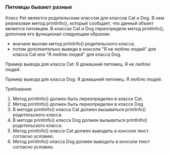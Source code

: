 
### Питомцы бывают разные

Класс Pet является родительским классом для классов Cat и Dog. В нем реализован метод printInfo(),
который сообщает, что данный объект является питомцем.
В классах Cat и Dog переопредели метод printInfo(), дополнив его функционал следующим образом:
- вначале вызови метод printInfo() родительского класса;
- потом дополнительно выведи в консоли &quot;Я не люблю людей&quot; для класса Cat или &quot;Я люблю людей&quot; для класса Dog.

Пример вывода для класса Cat:
Я домашний питомец.
Я не люблю людей.

Пример вывода для класса Dog:
Я домашний питомец.
Я люблю людей.


Требования:
1.	Метод printInfo() должен быть переопределен в классе Cat.
2.	Метод printInfo() должен быть переопределен в классе Dog.
3.	В методе printInfo() класса Cat должен вызываться printInfo() родительского класса.
4.	В методе printInfo() класса Dog должен вызываться printInfo() родительского класса.
5.	Метод printInfo() класса Cat должен выводить в консоли текст согласно условию.
6.	Метод printInfo() класса Dog должен выводить в консоли текст согласно условию.


